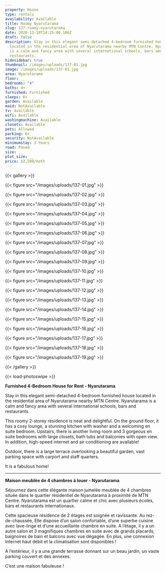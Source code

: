 ```yaml
---
property: House
type: rentals
availability: Available
title: Roomy Nyarutarama
slug: 137-roomy-nyarutarama
date: 2020-11-10T14:25:00.106Z
draft: false
description: Stay in this elegant semi-detached 4-bedroom furnished house
  located in the residential area of Nyarutarama nearby MTN Centre. Nyarutarama
  is a calm and fancy area with several international schools, bars and
  restaurants.
hidesidebar: true
thumbnail: /images/uploads/137-01.jpg
image: /images/uploads/137-01.jpg
area: Nyarutarama
floor: __
bedrooms: "4"
baths: 4+
furnished: Furnished
sleeps: 6+
garden: Available
maid: NotAvailable
tv: Available
wifi: Available
washingmachine: Available
closets: Available
pets: Allowed
parking: 6+
security: NotAvailable
minimumstay: 3 Years
road: Paved
size: __
plot_size: __
price: $2,500/moth
---
```

{{< gallery >}}

{{< figure src="/images/uploads/137-01.jpg" >}}

{{< figure src="/images/uploads/137-02.jpg" >}}

{{< figure src="/images/uploads/137-03.jpg" >}}

{{< figure src="/images/uploads/137-04.jpg" >}}

{{< figure src="/images/uploads/137-05.jpg" >}}

{{< figure src="/images/uploads/137-06.jpg" >}}

{{< figure src="/images/uploads/137-07.jpg" >}}

{{< figure src="/images/uploads/137-08.jpg" >}}

{{< figure src="/images/uploads/137-09.jpg" >}}

{{< figure src="/images/uploads/137-10.jpg" >}}

{{< figure src="/images/uploads/137-11.jpg" >}}

{{< figure src="/images/uploads/137-12.jpg" >}}

{{< figure src="/images/uploads/137-13.jpg" >}}

{{< figure src="/images/uploads/137-14.jpg" >}}

{{< figure src="/images/uploads/137-15.jpg" >}}

{{< figure src="/images/uploads/137-16.jpg" >}}

{{< figure src="/images/uploads/137-17.jpg" >}}

{{< figure src="/images/uploads/137-18.jpg" >}}

{{< figure src="/images/uploads/137-19.jpg" >}}

{{< /gallery >}}

{{< load-photoswipe >}}

**Furnished 4-Bedroom House for Rent - Nyarutarama**

Stay in this elegant semi-detached 4-bedroom furnished house located in the residential area of Nyarutarama nearby MTN Centre. Nyarutarama is a calm and fancy area with several international schools, bars and restaurants.

This roomy 2-storey residence is neat and delightful. On the ground floor, it has a cosy lounge, a stunning kitchen with washer and a welcoming en suite bedroom. Upstairs, there is another living room and 3 gorgeous en suite bedrooms with large closets, bath tubs and balconies with open view. In addition, high-speed internet and air conditioning are available!

Outdoor, there is a large terrace overlooking a beautiful garden, vast parking space with carport and staff quarters.

It is a fabulous home!

---

**Maison meublée de 4 chambres à louer - Nyarutarama**

Séjournez dans cette élégante maison jumelée meublée de 4 chambres située dans le quartier résidentiel de Nyarutarama à proximité de MTN Centre. Nyarutarama est un quartier calme et chic avec plusieurs écoles, bars et restaurants internationaux.

Cette spacieuse résidence de 2 étages est soignée et ravissante. Au rez-de-chaussée, Elle dispose d’un salon confortable, d’une superbe cuisine avec lave-linge et d’une accueillante chambre en suite. A l’étage, il y a un autre salon et 3 magnifiques chambres en suite avec de grands placards, baignoires de bain et balcons avec vue dégagée. En plus, une connexion Internet haut débit et la climatisation sont disponibles !

A l’extérieur, il y a une grande terrasse donnant sur un beau jardin, un vaste parking couvert et des annexes.

C’est une maison fabuleuse !